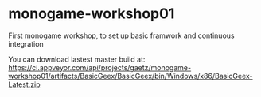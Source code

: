 # monogame-workshop01
First monogame workshop, to set up basic framwork and continuous integration

You can download lastest master build at:
https://ci.appveyor.com/api/projects/gaetz/monogame-workshop01/artifacts/BasicGeex/BasicGeex/bin/Windows/x86/BasicGeex-Latest.zip
